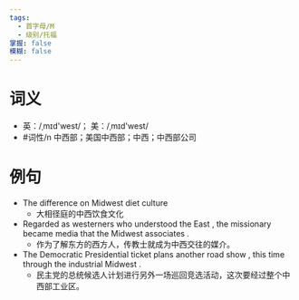 ```yaml
---
tags:
  - 首字母/M
  - 级别/托福
掌握: false
模糊: false
---
```

# 词义
- 英：/ˌmɪd'west/； 美：/ˌmɪd'west/
- #词性/n  中西部；美国中西部；中西；中西部公司
# 例句
- The difference on Midwest diet culture
	- 大相径庭的中西饮食文化
- Regarded as westerners who understood the East , the missionary became media that the Midwest associates .
	- 作为了解东方的西方人，传教士就成为中西交往的媒介。
- The Democratic Presidential ticket plans another road show , this time through the industrial Midwest .
	- 民主党的总统候选人计划进行另外一场巡回竞选活动，这次要经过整个中西部工业区。
